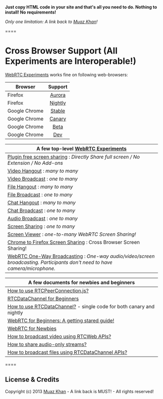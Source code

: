 **Just copy HTML code in your site and that's all you need to do. Nothing to install! No requirements!**

*Only one limitation: A link back to [Muaz Khan](http://github.com/muaz-khan)!*

====
# Cross Browser Support (All Experiments are Interoperable!)
[WebRTC Experiments](https://webrtc-experiment.appspot.com) works fine on following web-browsers:

| Browser        | Support           |
| ------------- |:-------------:|
| Firefox | [Aurora](http://www.mozilla.org/en-US/firefox/aurora/) |
| Firefox | [Nightly](http://nightly.mozilla.org/) |
| Google Chrome | [Stable](https://www.google.com/intl/en_uk/chrome/browser/) |
| Google Chrome | [Canary](https://www.google.com/intl/en/chrome/browser/canary.html) |
| Google Chrome | [Beta](https://www.google.com/intl/en/chrome/browser/beta.html) |
| Google Chrome | [Dev](https://www.google.com/intl/en/chrome/browser/index.html?extra=devchannel#eula) |


| A few top-level [WebRTC Experiments](https://webrtc-experiment.appspot.com)        |
| ------------- |
| [Plugin free screen sharing](https://googledrive.com/host/0B6GWd_dUUTT8WHpWSzZ5S0RqeUk/Pluginfree-Screen-Sharing.html) : *Directly Share full screen / No Extension / No Add-ons* |
| [Video Hangout](https://webrtc-experiment.appspot.com/video-conferencing/) : *many to many* |
| [Video Broadcast](https://webrtc-experiment.appspot.com/broadcast/) : *one to many* |
| [File Hangout](https://webrtc-experiment.appspot.com/file-hangout/) : *many to many* |
| [File Broadcast](https://webrtc-experiment.appspot.com/file-broadcast/) : *one to many* |
| [Chat Hangout](https://webrtc-experiment.appspot.com/chat-hangout/) : *many to many* |
| [Chat Broadcast](https://webrtc-experiment.appspot.com/chat/) : *one to many*  |
| [Audio Broadcast](https://webrtc-experiment.appspot.com/audio-broadcast/) : *one to many* |
| [Screen Sharing](https://webrtc-experiment.appspot.com/screen-broadcast/) : *one to many* |
| [Screen Viewer](https://webrtc-experiment.appspot.com/screen-viewer/) : *one-to-many WebRTC Screen Sharing!* |
| [Chrome to Firefox Screen Sharing](https://googledrive.com/host/0B6GWd_dUUTT8YUJaMkZ2d0NzQmc/WebRTC-Screen-Viewer.html) :  Cross Browser Screen Sharing! |
| [WebRTC One-Way Broadcasting](https://googledrive.com/host/0B6GWd_dUUTT8RzVSRVU2MlIxcm8/webrtc-broadcasting/) : *One-way audio/video/screen broadcasting. Participants don't need to have camera/microphone.* |


| A few documents for newbies and beginners        |
| ------------- |
| [How to use RTCPeerConnection.js?](https://webrtc-experiment.appspot.com/docs/how-to-use-rtcpeerconnection-js-v1.1.html) |
| [RTCDataChannel for Beginners](https://webrtc-experiment.appspot.com/docs/rtc-datachannel-for-beginners.html) |
| [How to use RTCDataChannel?](https://webrtc-experiment.appspot.com/docs/how-to-use-rtcdatachannel.html) - single code for both canary and nightly |
| [WebRTC for Beginners: A getting stared guide!](https://webrtc-experiment.appspot.com/docs/webrtc-for-beginners.html) |
| [WebRTC for Newbies ](https://webrtc-experiment.appspot.com/docs/webrtc-for-newbies.html) |
| [How to broadcast video using RTCWeb APIs?](https://webrtc-experiment.appspot.com/docs/how-to-broadcast-video-using-RTCWeb-APIs.html) |
| [How to share audio-only streams?](https://webrtc-experiment.appspot.com/docs/how-to-share-audio-only-streams.html) |
| [How to broadcast files using RTCDataChannel APIs?](https://webrtc-experiment.appspot.com/docs/how-file-broadcast-works.html) |


====
## License & Credits

Copyright (c) 2013 [Muaz Khan](https://plus.google.com/100325991024054712503) - A link back is MUST! - All rights reserved!
